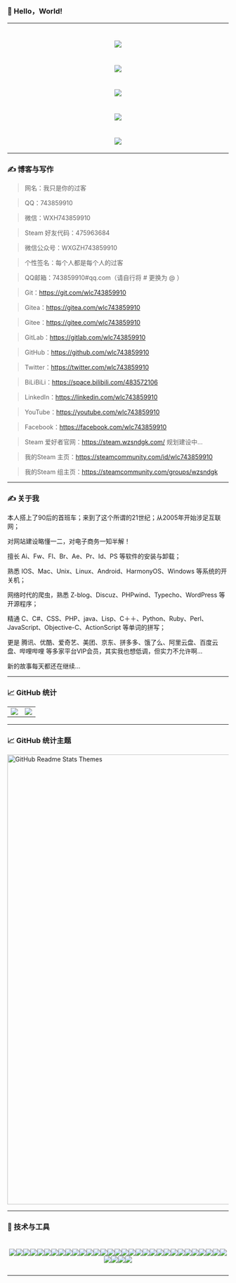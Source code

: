 ### 👋 Hello，World!

<!--
**wlc743859910/wlc743859910** is a ✨ _special_ ✨ repository because its `README.md` (this file) appears on your GitHub profile.

Here are some ideas to get you started:

- 🔭 I’m currently working on ...
- 🌱 I’m currently learning ...
- 👯 I’m looking to collaborate on ...
- 🤔 I’m looking for help with ...
- 💬 Ask me about ...
- 📫 How to reach me: ...
- 😄 Pronouns: ...
- ⚡ Fun fact: ...
-->

---

<h1 align="center">
  <img src="https://github.com/wlc743859910/wlc743859910/blob/e1a96a4d416cb35f494032b03ed8afe7ea2612b1/img/gh-readme-header.png">
</h1>

<h1 align="center">
  <img src="https://github.com/wlc743859910/wlc743859910/blob/e1a96a4d416cb35f494032b03ed8afe7ea2612b1/img/repository-open-graph-template.png">
</h1>

<h1 align="center">
  <img src="https://github.com/wlc743859910/wlc743859910/blob/e1a96a4d416cb35f494032b03ed8afe7ea2612b1/img/1424469275.png">
</h1>

<h1 align="center">
  <img src="https://github.com/wlc743859910/wlc743859910/blob/e1a96a4d416cb35f494032b03ed8afe7ea2612b1/img/fbCScVCQ.jpg">
</h1>

<h1 align="center">
  <img src="https://github.com/wlc743859910/wlc743859910/blob/e1a96a4d416cb35f494032b03ed8afe7ea2612b1/img/programmer.png">
</h1>

---

### ✍ 博客与写作

> 网名：我只是你的过客

> QQ：743859910

> 微信：WXH743859910

> Steam 好友代码：475963684

> 微信公众号：WXGZH743859910

> 个性签名：每个人都是每个人的过客

> QQ邮箱：743859910#qq.com（请自行将 # 更换为 @ ）

> Git：https://git.com/wlc743859910

> Gitea：https://gitea.com/wlc743859910

> Gitee：https://gitee.com/wlc743859910

> GitLab：https://gitlab.com/wlc743859910

> GitHub：https://github.com/wlc743859910

> Twitter：https://twitter.com/wlc743859910

> BiLiBiLi：https://space.bilibili.com/483572106

> LinkedIn：https://linkedin.com/wlc743859910

> YouTube：https://youtube.com/wlc743859910

> Facebook：https://facebook.com/wlc743859910

> Steam 爱好者官网：https://steam.wzsndgk.com/ 规划建设中...

> 我的Steam 主页：https://steamcommunity.com/id/wlc743859910

> 我的Steam 组主页：https://steamcommunity.com/groups/wzsndgk

---

### ✍ 关于我

本人搭上了90后的首班车；来到了这个所谓的21世纪；从2005年开始涉足互联网；

对网站建设略懂一二，对电子商务一知半解！

擅长 Ai、Fw、Fl、Br、Ae、Pr、Id、PS 等软件的安装与卸载；

熟悉 IOS、Mac、Unix、Linux、Android、HarmonyOS、Windows 等系统的开关机；

网络时代的爬虫，熟悉 Z-blog、Discuz、PHPwind、Typecho、WordPress 等开源程序；

精通 C、C#、CSS、PHP、java、Lisp、C＋＋、Python、Ruby、Perl、JavaScript、Objective-C、ActionScript 等单词的拼写；

更是 腾讯、优酷、爱奇艺、美团、京东、拼多多、饿了么、阿里云盘、百度云盘、哔哩哔哩 等多家平台VIP会员，其实我也想低调，但实力不允许啊...

新的故事每天都还在继续...

---

### 📈 GitHub 统计

<table>
    <tr>
        <td >
            <center><img src="https://github-readme-stats.vercel.app/api?username=wlc743859910&show_icons=true&hide_border=true&theme=chartreuse-dark" ></center>
        </td>
        <td >
            <center><img src="https://github-readme-stats.vercel.app/api?username=wlc743859910&show_icons=true&hide_border=true&theme=highcontrast" ></center>
        </td>
    </tr>
</table>

---

### 📈 GitHub 统计主题

<img src="https://res.cloudinary.com/anuraghazra/image/upload/v1595174536/grs-themes_l4ynja.png" alt="GitHub Readme Stats Themes" width="1024px"/>

---

### 🔧 技术与工具

<h1 align="center">
<img src="https://img.shields.io/badge/Git-%2337BA8D?logo=Git"><img src="https://img.shields.io/badge/GitHub-%2337BA8D?logo=GitHub"><img src="https://img.shields.io/badge/Gitee-%2337BA8D?logo=Gitee"><img src="https://img.shields.io/badge/Gitea-%2337BA8D?logo=Gitea"><img src="https://img.shields.io/badge/GitLab-%2337BA8D?logo=GitLab"><img src="https://img.shields.io/badge/Linux-%2337BA8D?logo=Linux"><img src="https://img.shields.io/badge/CentOS-%2337BA8D?logo=CentOS"><img src="https://img.shields.io/badge/CentOS Stream-%2337BA8D?logo=CentOS"><img src="https://img.shields.io/badge/Deepin-%2337BA8D?logo=Deepin"><img src="https://img.shields.io/badge/Google-%2337BA8D?logo=Google"><img src="https://img.shields.io/badge/Google Chrome-%2337BA8D?logo=Google-Chrome"><img src="https://img.shields.io/badge/Microsoft Edge-%2337BA8D?logo=Microsoft-Edge"><img src="https://img.shields.io/badge/Android-%2337BA8D?logo=Android"><img src="https://img.shields.io/badge/iOS-%2337BA8D?logo=iOS"><img src="https://img.shields.io/badge/MacOS-%2337BA8D?logo=MacOS"><img src="https://img.shields.io/badge/Windows-%2337BA8D?logo=Windows"><img src="https://img.shields.io/badge/Apache-%2337BA8D?logo=Apache"><img src="https://img.shields.io/badge/Python-%2337BA8D?logo=Python"><img src="https://img.shields.io/badge/Docker-%2337BA8D?logo=Docker"><img src="https://img.shields.io/badge/Nginx-%2337BA8D?logo=Nginx"><img src="https://img.shields.io/badge/phpMyAdmin-%2337BA8D?logo=phpMyAdmin"><img src="https://img.shields.io/badge/CSS3-%2337BA8D?logo=CSS3"><img src="https://img.shields.io/badge/HTML5-%2337BA8D?logo=HTML5"><img src="https://img.shields.io/badge/MySQL-%2337BA8D?logo=MySQL"><img src="https://img.shields.io/badge/PHP-%2337BA8D?logo=PHP"><img src="https://img.shields.io/badge/MongoDB-%2337BA8D?logo=MongoDB"><img src="https://img.shields.io/badge/Go-%2337BA8D?logo=Go"><img src="https://img.shields.io/badge/Swift-%2337BA8D?logo=Swift"><img src="https://img.shields.io/badge/Shell-%2337BA8D?logo=Shell"><img src="https://img.shields.io/badge/PowerShell-%2337BA8D?logo=PowerShell"><img src="https://img.shields.io/badge/JavaScript-%2337BA8D?logo=JavaScript"><img src="https://img.shields.io/badge/Twitter-%2337BA8D?logo=Twitter"><img src="https://img.shields.io/badge/Facebook-%2337BA8D?logo=Facebook"><img src="https://img.shields.io/badge/YouTube-%2337BA8D?logo=YouTube"><img src="https://img.shields.io/badge/linkedin-%2337BA8D?logo=linkedin">

---
